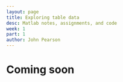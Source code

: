```yaml
---
layout: page
title: Exploring table data
desc: Matlab notes, assignments, and code
week: 1
part: 1
author: John Pearson
---
```

# Coming soon
